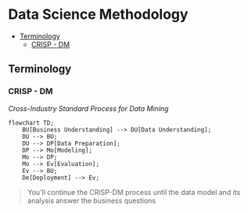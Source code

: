 # Data Science Methodology

<!-- TOC tocDepth:2..3 chapterDepth:2..6 -->

- [Terminology](#terminology)
    - [CRISP - DM](#crisp---dm)

<!-- /TOC -->

## Terminology

### CRISP - DM
*Cross-Industry Standard Process for Data Mining*

```mermaid
flowchart TD;
    BU[Business Understanding] --> DU[Data Understanding];
    DU --> BU;
    DU --> DP[Data Preparation];
    DP --> Mo[Modeling];
    Mo --> DP;
    Mo --> Ev[Evaluation];
    Ev --> BU;
    De[Deployment] --> Ev;
```

> You'll continue the CRISP-DM process until the data model and its analysis answer the business questions